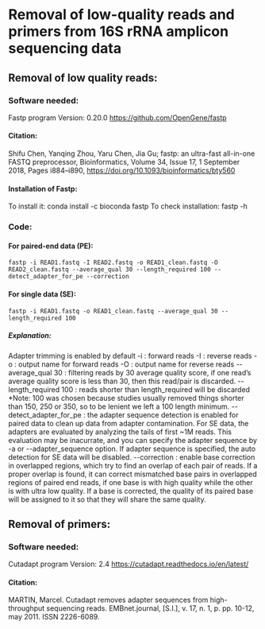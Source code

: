 
# Removal of low-quality reads and primers from 16S rRNA amplicon sequencing data

## Removal of low quality reads:
### Software needed:
Fastp program
Version: 0.20.0
https://github.com/OpenGene/fastp 
#### Citation: 
Shifu Chen, Yanqing Zhou, Yaru Chen, Jia Gu; fastp: an ultra-fast all-in-one FASTQ preprocessor, Bioinformatics, Volume 34, Issue 17, 1 September 2018, Pages i884–i890, https://doi.org/10.1093/bioinformatics/bty560 

#### Installation of Fastp:
To install it: conda install -c bioconda fastp
To check installation: fastp -h 

### Code:
#### For paired-end data (PE):
```
fastp -i READ1.fastq -I READ2.fastq -o READ1_clean.fastq -O READ2_clean.fastq --average_qual 30 --length_required 100 --detect_adapter_for_pe --correction
```

#### For single data (SE):
```
fastp -i READ1.fastq -o READ1_clean.fastq --average_qual 30 --length_required 100
```

##### Explanation:
Adapter trimming is enabled by default
-i : forward reads
-I : reverse reads
-o : output name for forward reads
-O : output name for reverse reads
--average_qual 30 : filtering reads by 30 average quality score, if one read’s average quality score is less than 30, then this read/pair is discarded.
--length_required 100 : reads shorter than length_required will be discarded
*Note: 100 was chosen because studies usually removed things shorter than 150, 250 or 350, so to be lenient we left a 100 length minimum.
--detect_adapter_for_pe : the adapter sequence detection is enabled for paired data to clean up data from adapter contamination.
For SE data, the adapters are evaluated by analyzing the tails of first ~1M reads. This evaluation may be inacurrate, and you can specify the adapter sequence by -a or --adapter_sequence option. If adapter sequence is specified, the auto detection for SE data will be disabled.
--correction : enable base correction in overlapped regions, which try to find an overlap of each pair of reads. If a proper overlap is found, it can correct mismatched base pairs in overlapped regions of paired end reads, if one base is with high quality while the other is with ultra low quality. If a base is corrected, the quality of its paired base will be assigned to it so that they will share the same quality.  


## Removal of primers:
### Software needed:
Cutadapt program
Version: 2.4
https://cutadapt.readthedocs.io/en/latest/ 
#### Citation: 
MARTIN, Marcel. Cutadapt removes adapter sequences from high-throughput sequencing reads. EMBnet.journal, [S.l.], v. 17, n. 1, p. pp. 10-12, may 2011. ISSN 2226-6089.
